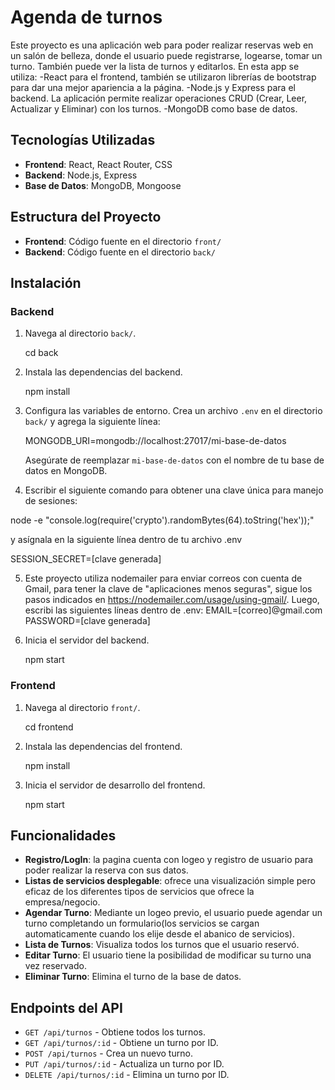 # Agenda de turnos 

Este proyecto es una aplicación web para poder realizar reservas web en un salón de belleza, donde el usuario puede registrarse, logearse, tomar un turno. También puede ver la lista de turnos y editarlos.
En esta app se utiliza:
    -React para el frontend, también se utilizaron librerías de bootstrap para dar una mejor apariencia a la página.
    -Node.js y Express para el backend. La aplicación permite realizar operaciones CRUD (Crear, Leer, Actualizar y Eliminar) con los turnos.
    -MongoDB como base de datos.
    
## Tecnologías Utilizadas

- **Frontend**: React, React Router, CSS
- **Backend**: Node.js, Express
- **Base de Datos**: MongoDB, Mongoose

## Estructura del Proyecto

- **Frontend**: Código fuente en el directorio `front/`
- **Backend**: Código fuente en el directorio `back/`

## Instalación

### Backend

1. Navega al directorio `back/`.

    cd back

2. Instala las dependencias del backend.

    npm install

3. Configura las variables de entorno. Crea un archivo `.env` en el directorio `back/` y agrega la siguiente línea:

    MONGODB_URI=mongodb://localhost:27017/mi-base-de-datos

    Asegúrate de reemplazar `mi-base-de-datos` con el nombre de tu base de datos en MongoDB.


4. Escribir el siguiente comando para obtener una clave única para manejo de sesiones:

node -e "console.log(require('crypto').randomBytes(64).toString('hex'));"

y asígnala en la siguiente línea dentro de tu archivo .env

SESSION_SECRET=[clave generada]

5. Este proyecto utiliza nodemailer para enviar correos con cuenta de Gmail, para tener la clave de "aplicaciones menos seguras", sigue los pasos indicados en https://nodemailer.com/usage/using-gmail/. 
Luego, escribi las siguientes líneas dentro de .env:
EMAIL=[correo]@gmail.com
PASSWORD=[clave generada]


6. Inicia el servidor del backend.

    npm start


### Frontend

1. Navega al directorio `front/`.

    cd frontend

2. Instala las dependencias del frontend.

    npm install

3. Inicia el servidor de desarrollo del frontend.

    npm start



## Funcionalidades
- **Registro/LogIn**: la pagina cuenta con logeo y registro de usuario para poder realizar la reserva con sus datos.
- **Listas de servicios desplegable**: ofrece una visualización simple pero eficaz de los diferentes tipos de servicios que ofrece la empresa/negocio.
- **Agendar Turno**: Mediante un logeo previo, el usuario puede agendar un turno completando un formulario(los servicios se cargan automaticamente cuando los elije desde el abanico de servicios).
- **Lista de Turnos**: Visualiza todos los turnos que el usuario reservó.
- **Editar Turno**: El usuario tiene la posibilidad de modificar su turno una vez reservado.
- **Eliminar Turno**: Elimina el turno de la base de datos.


## Endpoints del API

- `GET /api/turnos` - Obtiene todos los turnos.
- `GET /api/turnos/:id` - Obtiene un turno por ID.
- `POST /api/turnos` - Crea un nuevo turno.
- `PUT /api/turnos/:id` - Actualiza un turno por ID.
- `DELETE /api/turnos/:id` - Elimina un turno por ID.



  
